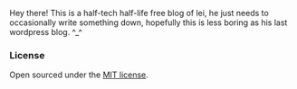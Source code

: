 Hey there! This is a half-tech half-life free blog of lei, he just needs to occasionally write something down, hopefully this is less boring as his last wordpress blog. ^_^

### License

Open sourced under the [MIT license](LICENSE.md).
